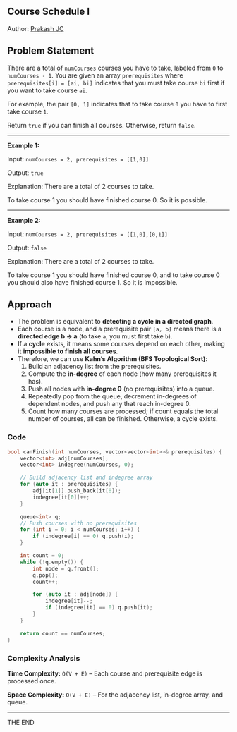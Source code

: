 ## **Course Schedule I**

Author: [Prakash JC](https://prakash079513.github.io)

## Problem Statement

There are a total of `numCourses` courses you have to take, labeled from `0` to `numCourses - 1`. You are given an array `prerequisites` where `prerequisites[i] = [ai, bi]` indicates that you must take course `bi` first if you want to take course `ai`.

For example, the pair `[0, 1]` indicates that to take course `0` you have to first take course `1`.

Return `true` if you can finish all courses. Otherwise, return `false`.

---

**Example 1:**

Input: `numCourses = 2, prerequisites = [[1,0]]`

Output: `true`

Explanation: There are a total of 2 courses to take.

To take course 1 you should have finished course 0. So it is possible.

---

**Example 2:**

Input: `numCourses = 2, prerequisites = [[1,0],[0,1]]`

Output: `false`

Explanation: There are a total of 2 courses to take.

To take course 1 you should have finished course 0, and to take course 0 you should also have finished course 1. So it is impossible.

## **Approach**

- The problem is equivalent to **detecting a cycle in a directed graph**.
- Each course is a node, and a prerequisite pair `[a, b]` means there is a **directed edge b → a** (to take `a`, you must first take `b`).
- If a **cycle** exists, it means some courses depend on each other, making it **impossible to finish all courses**.
- Therefore, we can use **Kahn’s Algorithm (BFS Topological Sort)**:
  1. Build an adjacency list from the prerequisites.
  2. Compute the **in-degree** of each node (how many prerequisites it has).
  3. Push all nodes with **in-degree 0** (no prerequisites) into a queue.
  4. Repeatedly pop from the queue, decrement in-degrees of dependent nodes, and push any that reach in-degree 0.
  5. Count how many courses are processed; if count equals the total number of courses, all can be finished. Otherwise, a cycle exists.

### **Code**

```cpp
bool canFinish(int numCourses, vector<vector<int>>& prerequisites) {
    vector<int> adj[numCourses];
    vector<int> indegree(numCourses, 0);

    // Build adjacency list and indegree array
    for (auto it : prerequisites) {
        adj[it[1]].push_back(it[0]);
        indegree[it[0]]++;
    }

    queue<int> q;
    // Push courses with no prerequisites
    for (int i = 0; i < numCourses; i++) {
        if (indegree[i] == 0) q.push(i);
    }

    int count = 0;
    while (!q.empty()) {
        int node = q.front();
        q.pop();
        count++;

        for (auto it : adj[node]) {
            indegree[it]--;
            if (indegree[it] == 0) q.push(it);
        }
    }

    return count == numCourses;
}
```

### **Complexity Analysis**

**Time Complexity:** `O(V + E)` – Each course and prerequisite edge is processed once.

**Space Complexity:** `O(V + E)` – For the adjacency list, in-degree array, and queue.

---

THE END
